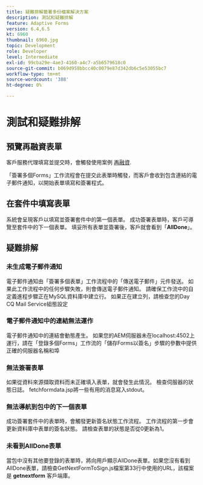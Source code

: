 ```yaml
---
title: 疑難排解籤署多份檔案解決方案
description: 測試和疑難排解
feature: Adaptive Forms
version: 6.4,6.5
kt: 6960
thumbnail: 6960.jpg
topic: Development
role: Developer
level: Intermediate
exl-id: 99cba29e-4ae3-4160-a4c7-a5b6579618c0
source-git-commit: b069d958bbcc40c0079e87d342db6c5e53055bc7
workflow-type: tm+mt
source-wordcount: '388'
ht-degree: 0%

---
```


# 測試和疑難排解


## 預覽再融資表單

客戶服務代理填寫並提交時，會觸發使用案例 [再融資](http://localhost:4502/content/dam/formsanddocuments/formsandsigndemo/refinanceform/jcr:content?wcmmode=disabled).

「簽署多個Forms」工作流程會在提交此表單時觸發，而客戶會收到包含連結的電子郵件通知，以開始表單填寫和簽署程式。

## 在套件中填寫表單

系統會呈現客戶以填寫並簽署套件中的第一個表單。 成功簽署表單時，客戶可導覽至套件中的下一個表單。 填妥所有表單並簽署後，客戶就會看到「**AllDone**」。

## 疑難排解

### 未生成電子郵件通知

電子郵件通知由「簽署多個表單」工作流程中的「傳送電子郵件」元件發送。 如果此工作流程中的任何步驟失敗，則會傳送電子郵件通知。 請確保工作流中的自定義進程步驟正在MySQL資料庫中建立行。 如果正在建立列，請檢查您的Day CQ Mail Service組態設定

### 電子郵件通知中的連結無法運作

電子郵件通知中的連結會動態產生。 如果您的AEM伺服器未在localhost:4502上運行，請在「登錄多個Forms」工作流的「儲存Forms以簽名」步驟的參數中提供正確的伺服器名稱和埠

### 無法簽署表單

如果從資料來源擷取資料而未正確填入表單，就會發生此情況。 檢查伺服器的狀態日誌。 fetchformdata.jsp將一些有用的消息寫入stdout。

### 無法導航到包中的下一個表單

成功簽署套件中的表單時，會觸發更新簽名狀態工作流程。 工作流程的第一步會更新資料庫中表單的簽名狀態。 請檢查表單的狀態是否從0更新為1。

### 未看到AllDone表單

當包中沒有其他要登錄的表單時，將向用戶顯示AllDone表單。如果您沒有看到AllDone表單，請檢查GetNextFormToSign.js檔案第33行中使用的URL，該檔案是 **getnextform** 客戶端庫。
